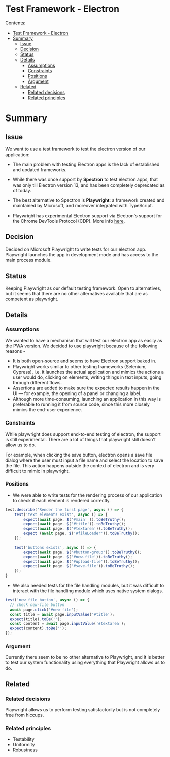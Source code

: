 # Test Framework - Electron

Contents:

- [Test Framework - Electron](#test-framework---electron)
- [Summary](#summary)
  - [Issue](#issue)
  - [Decision](#decision)
  - [Status](#status)
  - [Details](#details)
    - [Assumptions](#assumptions)
    - [Constraints](#constraints)
    - [Positions](#positions)
    - [Argument](#argument)
  - [Related](#related)
    - [Related decisions](#related-decisions)
    - [Related principles](#related-principles)


# Summary


## Issue

We want to use a test framework to test the electron version of our application:

  * The main problem with testing Electron apps is the lack of established and updated frameworks. 

  * While there was once support by **Spectron** to test electron apps, that was only till Electron version 13, and has been completely deprecated as of today.

  * The best alternative to Spectron is **Playwright**: a framework created and maintained by Microsoft, and moreover integrated with TypeScript.
  * Playwright has experimental Electron support via Electron's support for the Chrome DevTools Protocol (CDP). More info [here](https://www.electronjs.org/docs/latest/tutorial/automated-testing#using-playwright). 



## Decision

Decided on Microsoft Playwright to write tests for our electron app. Playwright launches the app in development mode and has access to the main process module.


## Status

Keeping Playwright as our default testing framework. Open to alternatives, but it seems that there are no other alternatives available that are as competent as playwright.


## Details


### Assumptions

We wanted to have a mechanism that will test our electron app as easily as the PWA version. We decided to use playwright because of the following reasons - 

* It is both open-source and seems to have Electron support baked in. 
* Playwright works similar to other testing frameworks (Selenium, Cypress), i.e. it launches the actual application and mimics the actions a user would do, clicking on elements, writing things in text inputs, going through different flows.
* Assertions are added to make sure the expected results happen in the UI — for example, the opening of a panel or changing a label. 
* Although more time-consuming, launching an application in this way is preferable to running it from source code, since this more closely mimics the end-user experience. 


### Constraints

While playwright does support end-to-end testing of electron, the support is still experimental. There are a lot of things that playwright still doesn't allow us to do.

For example, when clicking the save button, electron opens a save file dialog where the user must input a file name and select the location to save the file. This action happens outside the context of electron and is very difficult to mimic in playwright.


### Positions

* We were able to write tests for the rendering process of our application to check if each element is rendered correctly.

```javascript
test.describe('Render the first page', async () => { 
    test('text elements exist', async () => { 
        expect(await page. $('#main' )).toBeTruthy(); 
        expect(await page. $('#title')).toBeTruthy(); 
        expect(await page. $('#textarea')).toBeTruthy(); 
        expect (await page. $('#fileLoader')).toBeTruthy();
    });

    test('buttons exists', async () => {
        expect(await page. $('#button-group')).toBeTruthy();
        expect(await page. $('#new-file')).toBeTruthy();
        expect(await page. $('#upload-file')).toBeTruthy();
        expect(await page. $('#save-file')).toBeTruthy();
    });
}
``` 
* We also needed tests for the file handling modules, but it was difficult to interact with the file handling module which uses native system dialogs.

```javascript
test('new file button', async () => {
  // check new-file button
  await page.click('#new-file');
  const title = await page.inputValue('#title');
  expect(title).toBe('');
  const content = await page.inputValue('#textarea');
  expect(content).toBe('');
});
```

### Argument

Currently there seem to be no other alternative to Playwright, and it is better to test our system functionality using everything that Playwright allows us to do.

## Related


### Related decisions

Playwright allows us to perform testing satisfactorily but is not completely free from hiccups.


### Related principles

* Testability
* Uniformity
* Robustness

